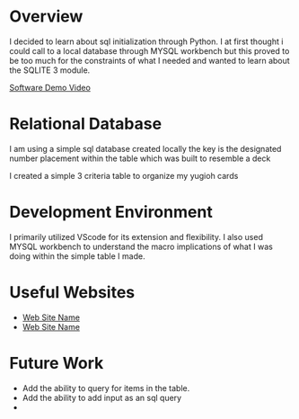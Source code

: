 # Overview

I decided to learn about sql initialization through Python. I at first thought i could call to a local database through MYSQL workbench but this
proved to be too much for the constraints of what I needed and wanted to learn about the SQLITE 3 module.


[Software Demo Video]([http://youtube.link.goes.here](https://youtu.be/t7EehuILmQk))

# Relational Database

I am using a simple sql database created locally the key is the designated number placement within the table which was built to resemble a deck

I created a simple 3 criteria table to organize my yugioh cards

# Development Environment

I primarily utilized VScode for its extension and flexibility.
I also used MYSQL workbench to understand the macro implications of what I was doing within the simple table I made.

# Useful Websites

- [Web Site Name]([http://url.link.goes.here](https://docs.python.org/3.8/library/sqlite3.html))
- [Web Site Name]([http://url.link.goes.here](https://www.sqlitetutorial.net))

# Future Work

- Add the ability to query for items in the table.
- Add the ability to add input as an sql query
- 
